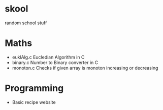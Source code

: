# skool
random school stuff
# Maths
- euklAlg.c Eucledian Algorithm in C
- binary.c Number to Binary converter in C
- monoton.c Checks if given array is monoton increasing or decreasing
# Programming
- Basic recipe website
